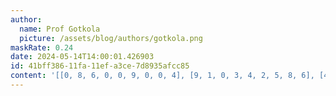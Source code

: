 ```yaml
---
author:
  name: Prof Gotkola
  picture: /assets/blog/authors/gotkola.png
maskRate: 0.24
date: 2024-05-14T14:00:01.426903
id: 41bff386-11fa-11ef-a3ce-7d8935afcc85
content: '[[0, 8, 6, 0, 0, 9, 0, 0, 4], [9, 1, 0, 3, 4, 2, 5, 8, 6], [4, 0, 3, 8, 0, 5, 7, 1, 9], [2, 7, 0, 9, 8, 0, 3, 4, 1], [1, 9, 4, 5, 7, 3, 8, 6, 2], [6, 0, 8, 4, 2, 1, 9, 7, 5], [8, 6, 0, 2, 3, 4, 1, 0, 7], [7, 4, 2, 1, 5, 8, 6, 9, 0], [0, 5, 1, 0, 0, 7, 0, 2, 0]]'
---
```

